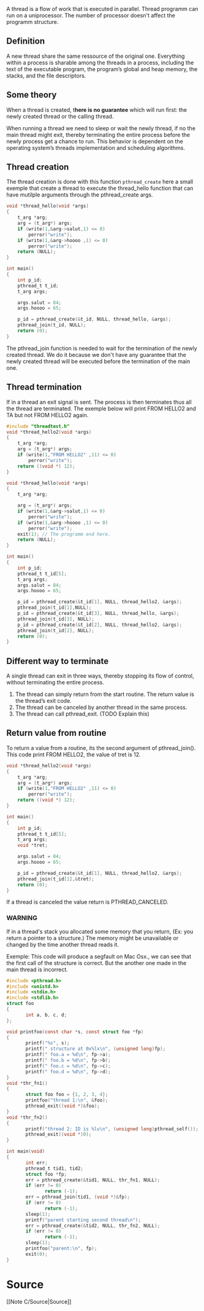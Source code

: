 A thread is a flow of work that is executed in parallel. 
Thread programm can run on a uniprocessor.
The number of processor doesn't affect the programm structure.
## Definition

A new thread share the same ressource of the original one. 
Everything within a process is sharable among the threads in a process, including the text of the executable program, the program’s global and heap memory, the stacks, and the file descriptors.

## Some theory

When a thread is created, t**here is no guarantee** which will run first: the newly created thread or the calling thread.

When running a thread we need to sleep or wait the newly thread, if no the main thread might exit, thereby terminating the entire process before the newly process get a chance to run.
This behavior is dependent on the operating system’s threads implementation and scheduling algorithms.
## Thread creation

The thread creation is done with this function ``pthread_create`` here a small exemple that create a thread to execute the thread_hello function that can have mutilple arguments through the pthread_create args.

```c
void *thread_hello(void *args)
{
	t_arg *arg;
	arg = (t_arg*) args;
	if (write(1,&arg->salut,1) <= 0)
		perror("write");
	if (write(1,&arg->hoooo ,1) <= 0)
		perror("write");
	return (NULL);
}

int main()
{
	int p_id;
	pthread_t t_id;
	t_arg args;

	args.salut = 84;
	args.hoooo = 65;

	p_id = pthread_create(&t_id, NULL, thread_hello, &args);
	pthread_join(t_id, NULL); 
	return (0);
}
```

The pthread_join function is needed to wait for the termination of the newly created thread. We do it because we don't have any guarantee that the newly created thread will be executed before the termination of the main one.

## Thread termination

If in a thread an exit signal is sent. The process is then terminates thus all the thread are terminated.
The exemple below will print FROM HELLO2 and TA  but not FROM HELLO2 again.
```c
#include "threadtest.h"
void *thread_hello2(void *args)
{
	t_arg *arg;
	arg = (t_arg*) args;
	if (write(1,"FROM HELLO2" ,11) <= 0)
		perror("write");
	return ((void *) 12);
}

void *thread_hello(void *args)
{
	t_arg *arg;

	arg = (t_arg*) args;
	if (write(1,&arg->salut,1) <= 0)
		perror("write");
	if (write(1,&arg->hoooo ,1) <= 0)
		perror("write");
	exit(1); // The programm end here.
	return (NULL);
}

int main()
{
	int p_id; 
	pthread_t t_id[5];
	t_arg args;
	args.salut = 84;
	args.hoooo = 65;

	p_id = pthread_create(&t_id[1], NULL, thread_hello2, &args);
	pthread_join(t_id[1],NULL);
	p_id = pthread_create(&t_id[3], NULL, thread_hello, &args);
	pthread_join(t_id[3], NULL);
	p_id = pthread_create(&t_id[2], NULL, thread_hello2, &args);
	pthread_join(t_id[2], NULL);
	return (0);
}
```

## Different way to terminate
A single thread can exit in three ways, thereby stopping its flow of control, without terminating the entire process. 
1. The thread can simply return from the start routine. The return value is the thread’s exit code. 
2. The thread can be canceled by another thread in the same process. 
3. The thread can call pthread_exit. (TODO Explain this)

## Return value from routine

To return a value from a routine, its the second argument of pthread_join().
This code print FROM HELLO2, the value of tret is 12.
```c
void *thread_hello2(void *args)
{
	t_arg *arg;
	arg = (t_arg*) args;
	if (write(1,"FROM HELLO2" ,11) <= 0)
		perror("write");
	return ((void *) 12);
}

int main()
{
	int p_id; 
	pthread_t t_id[5];
	t_arg args;
	void *tret;

	args.salut = 84;
	args.hoooo = 65;

	p_id = pthread_create(&t_id[1], NULL, thread_hello2, &args);
	pthread_join(t_id[1],&tret);
	return (0);
}
```

If a thread is canceled the value return is PTHREAD_CANCELED.
### WARNING
If in a thread's stack you allocated some memory that you return, (Ex: you return a pointer to a structure.) The memory might be unavailable or changed by the time another thread reads it.

Exemple: This code will produce a segfault on Mac Osx., we can see that the first call of the structure is correct. But the another one made in the main thread is incorrect.
```c 
#include <pthread.h>
#include <unistd.h>
#include <stdio.h>
#include <stdlib.h>
struct foo
{
       int a, b, c, d;
};

void printfoo(const char *s, const struct foo *fp)
{
       printf("%s", s);
       printf(" structure at 0x%lx\n", (unsigned long)fp);
       printf(" foo.a = %d\n", fp->a);
       printf(" foo.b = %d\n", fp->b);
       printf(" foo.c = %d\n", fp->c);
       printf(" foo.d = %d\n", fp->d);
}
void *thr_fn1()
{
       struct foo foo = {1, 2, 3, 4};
       printfoo("thread 1:\n", &foo);
       pthread_exit((void *)&foo);
}
void *thr_fn2()
{
       printf("thread 2: ID is %lu\n", (unsigned long)pthread_self());
       pthread_exit((void *)0);
}

int main(void)
{
       int err;
       pthread_t tid1, tid2;
       struct foo *fp;
       err = pthread_create(&tid1, NULL, thr_fn1, NULL);
       if (err != 0)
              return (-1);
       err = pthread_join(tid1, (void *)&fp);
       if (err != 0)
              return (-1);
       sleep(1);
       printf("parent starting second thread\n");
       err = pthread_create(&tid2, NULL, thr_fn2, NULL);
       if (err != 0)
              return (-1);
       sleep(1);
       printfoo("parent:\n", fp);
       exit(0);
}
```
# Source
[[Note C/Source|Source]]